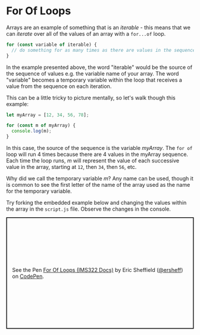 # For Of Loops
Arrays are an example of something that is an *iterable* - this means that we can *iterate* over all of the values of an array with a `for...of` loop.

```js
for (const variable of iterable) {
  // do something for as many times as there are values in the sequence
}
```

In the example presented above, the word "iterable" would be the source of the sequence of values e.g. the variable name of your array. The word "variable" becomes a temporary variable within the loop that receives a value from the sequence on each iteration. 

This can be a little tricky to picture mentally, so let's walk though this example:
```js
let myArray = [12, 34, 56, 78];

for (const m of myArray) {
  console.log(m);
}
```
In this case, the source of the sequence is the variable *myArray*. The `for of` loop will run 4 times because there are 4 values in the myArray sequence. Each time the loop runs, *m* will represent the value of each successive value in the array, starting at `12`, then `34`, then `56`, etc.

Why did we call the temporary variable *m*? Any name can be used, though it is common to see the first letter of the name of the array used as the name for the temporary variable.

Try forking the embedded example below and changing the values within the array in the `script.js` file. Observe the changes in the console.
<p class="codepen" data-height="300" data-default-tab="js,result" data-slug-hash="poYzNNa" data-editable="true" data-user="ersheff" style="height: 300px; box-sizing: border-box; display: flex; align-items: center; justify-content: center; border: 2px solid; margin: 1em 0; padding: 1em;">
  <span>See the Pen <a href="https://codepen.io/ersheff/pen/poYzNNa">
  For Of Loops (IMS322 Docs)</a> by Eric Sheffield (<a href="https://codepen.io/ersheff">@ersheff</a>)
  on <a href="https://codepen.io">CodePen</a>.</span>
</p>
<script async src="https://cpwebassets.codepen.io/assets/embed/ei.js"></script>